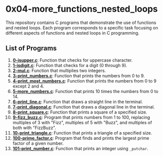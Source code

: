 # 0x04-more_functions_nested_loops

This repository contains C programs that demonstrate the use of functions and nested loops. Each program corresponds to a specific task focusing on different aspects of functions and nested loops in C programming.

## List of Programs

1. **[0-isupper.c](./0-isupper.c)**: Function that checks for uppercase character.
2. **[1-isdigit.c](./1-isdigit.c)**: Function that checks for a digit (0 through 9).
3. **[2-mul.c](./2-mul.c)**: Function that multiplies two integers.
4. **[3-print_numbers.c](./3-print_numbers.c)**: Function that prints the numbers from 0 to 9.
5. **[4-print_most_numbers.c](./4-print_most_numbers.c)**: Function that prints the numbers from 0 to 9 except 2 and 4.
6. **[5-more_numbers.c](./5-more_numbers.c)**: Function that prints 10 times the numbers from 0 to 14.
7. **[6-print_line.c](./6-print_line.c)**: Function that draws a straight line in the terminal.
8. **[7-print_diagonal.c](./7-print_diagonal.c)**: Function that draws a diagonal line in the terminal.
9. **[8-print_square.c](./8-print_square.c)**: Function that prints a square of a specified size.
10. **[9-fizz_buzz.c](./9-fizz_buzz.c)**: Program that prints numbers from 1 to 100, replacing multiples of 3 with "Fizz", multiples of 5 with "Buzz", and multiples of both with "FizzBuzz".
11. **[10-print_triangle.c](./10-print_triangle.c)**: Function that prints a triangle of a specified size.
12. **[100-prime_factor.c](./100-prime_factor.c)**: Program that finds and prints the largest prime factor of a given number.
13. **[101-print_number.c](./101-print_number.c)**: Function that prints an integer using `_putchar`.